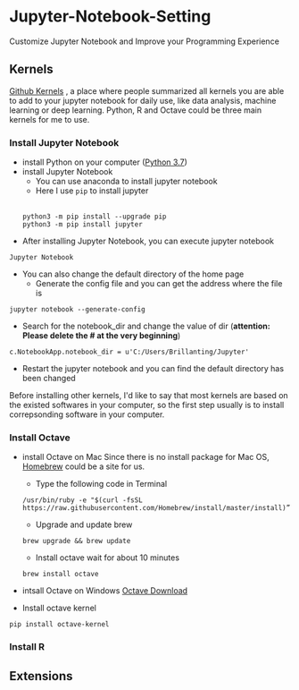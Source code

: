 # Jupyter-Notebook-Setting
Customize Jupyter Notebook and Improve your Programming Experience

## Kernels
[Github Kernels](https://github.com/jupyter/jupyter/wiki/Jupyter-kernels)
, a place where people summarized all kernels you are able to add to your jupyter notebook for daily use, like data analysis, machine learning or deep learning. Python, R and Octave could be three main kernels for me to use.

### Install Jupyter Notebook
* install Python on your computer ([Python 3.7](https://www.python.org/downloads/))
* install Jupyter Notebook
   * You can use anaconda to install jupyter notebook
   * Here I use ```pip``` to install jupyter<br><br>
   ```
   python3 -m pip install --upgrade pip
   python3 -m pip install jupyter
   ```
* After installing Jupyter Notebook, you can execute jupyter notebook
```
Jupyter Notebook
```
* You can also change the default directory of the home page
   * Generate the config file and you can get the address where the file is
```
jupyter notebook --generate-config
```
   * Search for the notebook_dir and change the value of dir  (**attention: Please delete the # at the very beginning**)
```
c.NotebookApp.notebook_dir = u'C:/Users/Brillanting/Jupyter'
```
   * Restart the jupyter notebook and you can find the default directory has been changed

Before installing other kernels, I'd like to say that most kernels are based on the existed softwares in your computer, so the first step usually is to install correpsonding software in your computer.<br>

### Install Octave
* install Octave on Mac
Since there is no install package for Mac OS,  [Homebrew](https://brew.sh/) could be a site for us.
   * Type the following code in Terminal
   ```
   /usr/bin/ruby -e "$(curl -fsSL https://raw.githubusercontent.com/Homebrew/install/master/install)”
   ```
   * Upgrade and update brew
   ```
   brew upgrade && brew update
   ```
  * Install octave wait for about 10 minutes
  ```
  brew install octave
  ```
  
* intsall Octave on Windows [Octave Download](https://www.gnu.org/software/octave/download.html)

* Install octave kernel
```
pip install octave-kernel
```

### Install R


## Extensions
